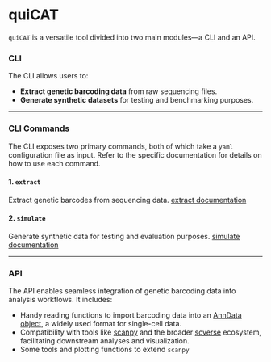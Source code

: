 # quiCAT

`quiCAT` is a versatile tool divided into two main modules—a CLI and an API.

### **CLI**

The CLI allows users to:

- **Extract genetic barcoding data** from raw sequencing files.
- **Generate synthetic datasets** for testing and benchmarking purposes.

---

### CLI Commands

The CLI exposes two primary commands, both of which take a `yaml` configuration file as input. Refer to the specific documentation for details on how to use each command.

#### **1. `extract`**

Extract genetic barcodes from sequencing data. [extract documentation]('./usage/extract.md')

#### **2. `simulate`**

Generate synthetic data for testing and evaluation purposes. [simulate documentation]('./usage/simulate.md')

---

### **API**

The API enables seamless integration of genetic barcoding data into analysis workflows. It includes:

- Handy reading functions to import barcoding data into an [AnnData object](https://anndata.readthedocs.io/en/stable/), a widely used format for single-cell data.
- Compatibility with tools like [scanpy](https://scanpy.readthedocs.io/en/stable/) and the broader [scverse](https://scverse.org) ecosystem, facilitating downstream analyses and visualization.
- Some tools and plotting functions to extend `scanpy`
